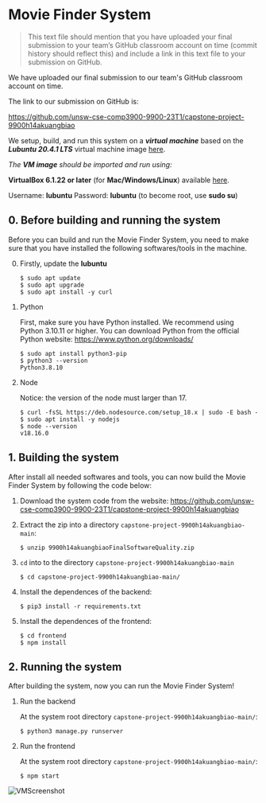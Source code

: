 # Movie Finder System

>  This text file should mention that you have uploaded your final submission to your team’s GitHub classroom account on time (commit history should reflect this) and include a link in this text file to your submission on GitHub. 

We have uploaded our final submission to our team's GitHub classroom account on time.

The link to our submission on GitHub is:

https://github.com/unsw-cse-comp3900-9900-23T1/capstone-project-9900h14akuangbiao

We setup, build, and run this system on a ***virtual machine*** based on the ***Lubuntu 20.4.1 LTS*** virtual machine image [here](https://sourceforge.net/projects/linuxvmimages/files/VMware/L/lubuntu_20.04.1_VM.zip/download).

*The **VM image** should be imported and run using:*

**VirtualBox 6.1.22 or later** (for **Mac/Windows/Linux**) available [here](https://www.virtualbox.org/wiki/Download_Old_Builds_6_1).

Username: **lubuntu**
Password: **lubuntu**
(to become root, use **sudo su**)

## 0. Before building and running the system

Before you can build and run the Movie Finder System, you need to make sure that you have installed the following softwares/tools in the machine.

0. Firstly, update the **lubuntu**

   ```
   $ sudo apt update
   $ sudo apt upgrade
   $ sudo apt install -y curl
   ```

1. Python

   First, make sure you have Python installed. We recommend using Python 3.10.11 or higher. You can download Python from the official Python website: <https://www.python.org/downloads/>

   ```
   $ sudo apt install python3-pip
   $ python3 --version
   Python3.8.10
   ```


2. Node

   Notice: the version of the node must larger than 17.

   ```
   $ curl -fsSL https://deb.nodesource.com/setup_18.x | sudo -E bash -
   $ sudo apt install -y nodejs
   $ node --version
   v18.16.0
   ```

## 1. Building the system

After install all needed softwares and tools, you can now build the Movie Finder System by following the code below:

1. Download the system code from the website: https://github.com/unsw-cse-comp3900-9900-23T1/capstone-project-9900h14akuangbiao

2. Extract the zip into a directory `capstone-project-9900h14akuangbiao-main`:

   ```
   $ unzip 9900h14akuangbiaoFinalSoftwareQuality.zip
   ```

3. `cd` into to the directory `capstone-project-9900h14akuangbiao-main`

   ```
   $ cd capstone-project-9900h14akuangbiao-main/
   ```

4. Install the dependences of the backend:

   ```
   $ pip3 install -r requirements.txt
   ```

5. Install the dependences of the frontend:

   ```
   $ cd frontend
   $ npm install
   ```

## 2. Running the system

After building the system, now you can run the Movie Finder System!

1. Run the backend

   At the system root directory `capstone-project-9900h14akuangbiao-main/`:

   ```
   $ python3 manage.py runserver
   ```

2. Run the frontend

   At the system root directory `capstone-project-9900h14akuangbiao-main/`:

   ```
   $ npm start
   ```

![VMScreenshot](./VMScreenshot.png)
